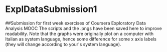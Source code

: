 # ExplDataSubmission1
##Submission for first week exercises of Coursera Exploratory Data Analysis MOOC
The scripts and the .pngs have been saved here to improve readability. Note that the graphs were originally plot on a computer with Italian as system language, hence some difference for some x axis labels (they will change according to your's system language). 
